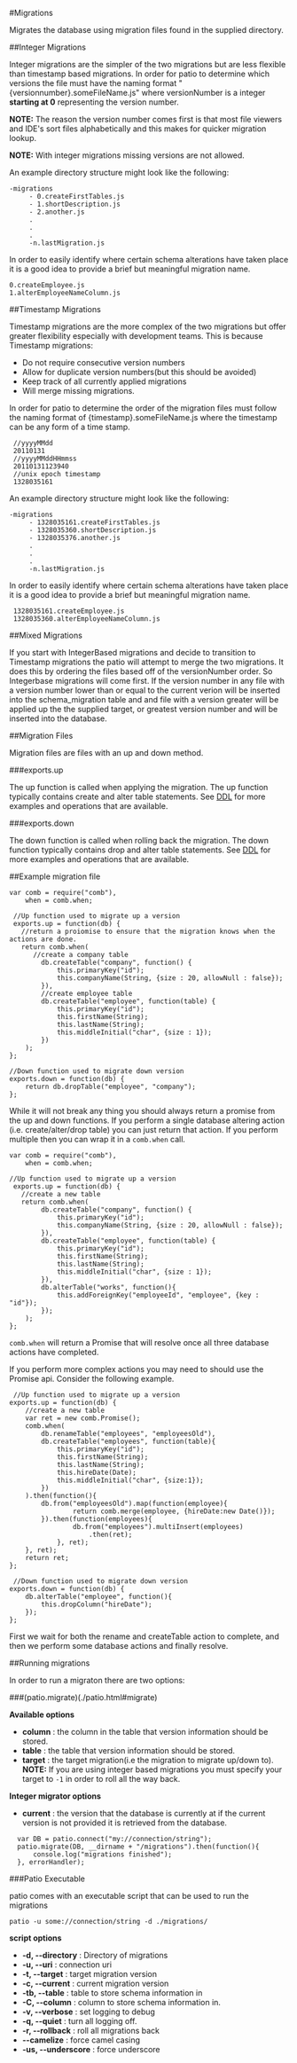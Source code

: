 
        
#Migrations


Migrates the database using migration files found in the supplied directory.

##Integer Migrations

Integer migrations are the simpler of the two migrations but are less flexible than timestamp based migrations. In order for patio to determine which versions the file must have the naming format "{versionnumber}.someFileName.js" where versionNumber is a integer **starting at 0** representing the version number.

**NOTE:** The reason the version number comes first is that most file viewers and IDE's sort files alphabetically and this makes for quicker migration lookup.

**NOTE:** With integer migrations missing versions are not allowed.

An example directory structure might look like the following:

```
-migrations
     - 0.createFirstTables.js
     - 1.shortDescription.js
     - 2.another.js
     .
     .
     .
     -n.lastMigration.js
```

In order to easily identify where certain schema alterations have taken place it is a good idea to provide a brief but meaningful migration name.

```
0.createEmployee.js
1.alterEmployeeNameColumn.js
```


##Timestamp Migrations

Timestamp migrations are the more complex of the two migrations but offer greater flexibility especially with development teams. This is because Timestamp migrations:

* Do not require consecutive version numbers
* Allow for duplicate version numbers(but this should be avoided)
* Keep track of all currently applied migrations
* Will merge missing migrations.

In order for patio to determine the order of the migration files must follow the naming format of {timestamp}.someFileName.js where the timestamp can be any form of a time stamp.

```
 //yyyyMMdd
 20110131
 //yyyyMMddHHmmss
 20110131123940
 //unix epoch timestamp
 1328035161
```

An example directory structure might look like the following:

```
-migrations
     - 1328035161.createFirstTables.js
     - 1328035360.shortDescription.js
     - 1328035376.another.js
     .
     .
     .
     -n.lastMigration.js
```

In order to easily identify where certain schema alterations have taken place it is a good idea to provide a brief but meaningful migration name.

```
 1328035161.createEmployee.js
 1328035360.alterEmployeeNameColumn.js
```



##Mixed Migrations

If you start with IntegerBased migrations and decide to transition to Timestamp migrations the patio will attempt to merge the two migrations. It does this by ordering the files based off of the versionNumber order. So Integerbase migrations will come first. If the version number in any file with a version number lower than or equal to the current verion will be inserted into the schema_migration table and and file with a version greater will be applied up the the supplied target, or greatest version number and will be inserted into the database.

##Migration Files

Migration files are files with an up and down method.
                
###exports.up

The up function is called when applying the migration. The up function typically contains create and alter table statements. See [DDL](./DDL.html) for more examples and operations that are available.


###exports.down

The down function is called when rolling back the migration. The down function typically contains drop and alter table statements. See [DDL](./DDL.html) for more examples and operations that are available.

##Example migration file

```
var comb = require("comb"),
  	when = comb.when;
  	
 //Up function used to migrate up a version
 exports.up = function(db) {
   //return a proiomise to ensure that the migration knows when the actions are done.
   return comb.when(
      //create a company table
        db.createTable("company", function() {
            this.primaryKey("id");
            this.companyName(String, {size : 20, allowNull : false});
        }),
        //create employee table
        db.createTable("employee", function(table) {
            this.primaryKey("id");
            this.firstName(String);
            this.lastName(String);
            this.middleInitial("char", {size : 1});
        })
    );
};

//Down function used to migrate down version
exports.down = function(db) {
    return db.dropTable("employee", "company");
};
```

While it will not break any thing you should always return a promise from the up and down functions. If you perform a single database altering action (i.e. create/alter/drop table) you can just return that action. If you perform multiple then you can wrap it in a `comb.when` call.

```
var comb = require("comb"),
	when = comb.when;
	  
//Up function used to migrate up a version
 exports.up = function(db) {
   //create a new table
   return comb.when(
        db.createTable("company", function() {
            this.primaryKey("id");
            this.companyName(String, {size : 20, allowNull : false});
        }),
        db.createTable("employee", function(table) {
            this.primaryKey("id");
            this.firstName(String);
            this.lastName(String);
            this.middleInitial("char", {size : 1});
        }),
        db.alterTable("works", function(){
            this.addForeignKey("employeeId", "employee", {key : "id"});
        });
    );
};
```

`comb.when` will return a Promise that will resolve once all three database actions have completed.

If you perform more complex actions you may need to should use the Promise api. Consider the following example.

```
 //Up function used to migrate up a version
exports.up = function(db) {
    //create a new table
    var ret = new comb.Promise();
    comb.when(
        db.renameTable("employees", "employeesOld"),
        db.createTable("employees", function(table){
            this.primaryKey("id");
            this.firstName(String);
            this.lastName(String);
            this.hireDate(Date);
            this.middleInitial("char", {size:1});
        })
    ).then(function(){
        db.from("employeesOld").map(function(employee){
                return comb.merge(employee, {hireDate:new Date()});
        }).then(function(employees){
                db.from("employees").multiInsert(employees)
                    .then(ret);
            }, ret);
    }, ret);
    return ret;
};

 //Down function used to migrate down version
exports.down = function(db) {
    db.alterTable("employee", function(){
        this.dropColumn("hireDate");
    });
};
```

First we wait for both the rename and createTable action to complete, and then we perform some database actions and finally resolve.

##Running migrations


In order to run a migraton there are two options:

###(patio.migrate)(./patio.html#migrate)

**Available options**
                     
* **column** : the column in the table that version information should be stored.
* **table** : the table that version information should be stored.</li>
* **target** : the target migration(i.e the migration to migrate up/down to). **NOTE:** If you are using integer based migrations you must specify your target to `-1` in order to roll all the way back.

**Integer migrator options**

* **current** : the version that the database is currently at if the current version is not provided it is retrieved from the database.

```
  var DB = patio.connect("my://connection/string");
  patio.migrate(DB, __dirname + "/migrations").then(function(){
      console.log("migrations finished");
  }, errorHandler);
```

###Patio Executable

patio comes with an executable script that can be used to run the migrations

```
patio -u some://connection/string -d ./migrations/
```

**script options**

* **-d, --directory** : Directory of migrations
* **-u, --uri** : connection uri
* **-t, --target** : target migration version
* **-c, --current** : current migration version
* **-tb, --table** : table to store schema information in
* **-C, --column** : column to store schema information in.
* **-v, --verbose** : set logging to debug
* **-q, --quiet** : turn all logging off.
* **-r, --rollback** : roll all migrations back
* **--camelize** : force camel casing
* **-us, --underscore** : force underscore


                
